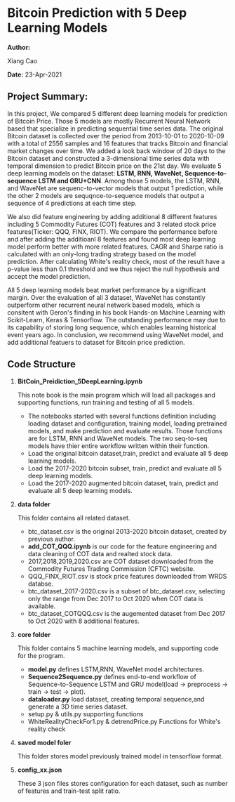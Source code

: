 # Bitcoin Prediction with 5 Deep Learning Models

 **Author:**

Xiang Cao

**Date:** 23-Apr-2021

## Project Summary: 
In this project, We compared 5 different deep learning models for prediction of Bitcoin Price. Those 5 models are mostly Recurrent Neural Network based that specialize in predicting sequential time series data. The original Bitcoin dataset is collected over the period from 2013-10-01 to 2020-10-09 with a total of 2556 samples and 16 features that tracks Bitcoin and financial market changes over time. We added a look back window of 20 days to the Bitcoin dataset and constructed a 3-dimensional time series data with temporal dimension to predict Bitcoin price on the 21st day. We evaluate 5 deep learning models on the dataset: **LSTM, RNN, WaveNet, Sequence-to-sequence LSTM and GRU+CNN**. Among those 5 models, the LSTM, RNN, and WaveNet are sequenc-to-vector models that output 1 prediction, while the other 2 models are sequqnce-to-sequence models that output a sequence of 4 predictions at each time step. 

We also did feature engineering by adding additional 8 different features including 5 Commodity Futures (COT) features and 3 related stock price features(Ticker: QQQ, FINX, RIOT). We compare the performance before and after adding the additioanl 8 features and found most deep learning model perform better with more related features. CAGR and Sharpe ratio is calculated with an only-long trading strategy based on the model prediction. After calculating White's reality check, most of the result have a p-value less than 0.1 threshold and we thus reject the null hypothesis and accept the model prediction.

All 5 deep learning models beat market performance by a significant margin.  Over the evaluation of all 3 dataset, WaveNet has constantly outperform other recurrent neural network based models, which is consitent with Geron's finding in his book Hands-on Machine Learning with Scikit-Learn, Keras & Tensorflow. The outstanding performance may due to its capability of storing long sequence, which enables learning historical event years ago. In conclusion, we recommend using WaveNet model, and add additional featuers to dataset for Bitcoin price prediction.  

## Code Structure
1. **BitCoin_Preidiction_5DeepLearning.ipynb**

    This note book is the main program which will load all packages and supporting functions, run training and testing of all 5 models.

    - The notebooks started with several functions definition including loading dataset and configuration, training model, loading pretrained models, and make prediction and evaluate results. Those functions are for LSTM, RNN and WaveNet models. The two seq-to-seq models have thier entire workflow written within their function.
    - Load the original bitcoin dataset,train, predict and evaluate all 5 deep learning models.
    - Load the 2017-2020 bitcoin subset, train, predict and evaluate all 5 deep learning models.
    - Load the 2017-2020 augmented bitcoin dataset, train, predict and evaluate all 5 deep learning models.
2. **data  folder**

    This folder contains all related dataset. 
    - btc_dataset.csv is the original 2013-2020 bitcoin dataset, created by previous author. 
    - **add_COT_QQQ.ipynb** is our code for the feature engineering and data cleaning of COT data and realted stock data.
    - 2017,2018,2019,2020.csv are COT dataset downloaded from the Commodity Futures Trading Commission (CFTC) website. 
    - QQQ_FINX_RIOT.csv is stock price features downloaded from WRDS databse. 
    - btc_dataset_2017-2020.csv is a subset of btc_dataset.csv, selecting only the range from Dec 2017 to Oct 2020 when COT data is available. 
    - btc_dataset_COTQQQ.csv is the augemented dataset from Dec 2017 to Oct 2020 with 8 additional features.

3. **core folder**

    This folder contains 5 machine learning models, and supporting code for the program.
    - **model.py** defines LSTM,RNN, WaveNet model architectures.
    - **Sequence2Sequence.py** defines end-to-end workflow of Sequence-to-Sequence LSTM and GRU model(load -> preprocess -> train -> test -> plot).
    - **dataloader.py** load dataset, creating temporal sequence,and generate a 3D time series dataset.
    - setup.py & utils.py supporting functions
    - WhiteRealityCheckFor1.py & detrendPrice.py Functions for White's reality check

4. **saved model foler**

    This folder stores model previously trained model in tensorflow format.

5. **config_xx.json**

    These 3 json files stores configuration for each dataset, such as number of features and train-test split ratio.
